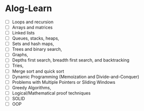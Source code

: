 # Alog-Learn
- [ ] Loops and recursion
- [ ] Arrays and matrices
- [ ] Linked lists
- [ ] Queues, stacks, heaps, 
- [ ] Sets and hash maps,
- [ ] Trees and binary search,
- [ ] Graphs,
- [ ] Depths first search, breadth first search, and backtracking
- [ ] Tries,
- [ ] Merge sort and quick sort
- [ ] Dynamic Programming (Memoization and Divide-and-Conquer)
- [ ] Problems with Multiple Pointers or Sliding Windows
- [ ] Greedy Algorithms,
- [ ] Logical/Mathematical proof techniques
- [ ] SOLID
- [ ] OOP
